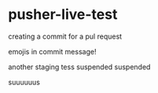 # pusher-live-test

creating a commit for a pul request

emojis in commit message!


another staging tess
suspended
suspended

suuuuuus
